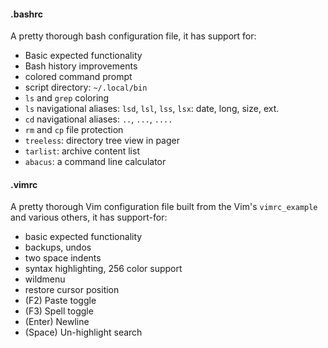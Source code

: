 #### .bashrc

A pretty thorough bash configuration file, it has support for:

* Basic expected functionality
* Bash history improvements
* colored command prompt
* script directory: `~/.local/bin`
* `ls` and `grep` coloring
* `ls` navigational aliases: `lsd`, `lsl`, `lss`, `lsx`: date, long, size, ext.
* `cd` navigational aliases: `..`, `...`, `....`
* `rm` and `cp` file protection
* `treeless`: directory tree view in pager
* `tarlist`: archive content list
* `abacus`: a command line calculator

#### .vimrc

A pretty thorough Vim configuration file built from the Vim's `vimrc_example` and various others, it has support-for:

* basic expected functionality
* backups, undos
* two space indents
* syntax highlighting, 256 color support
* wildmenu
* restore cursor position
* (F2) Paste toggle 
* (F3) Spell toggle
* (Enter) Newline 
* (Space) Un-highlight search
